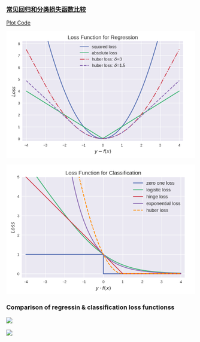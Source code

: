 ### [常见回归和分类损失函数比较](http://www.cnblogs.com/massquantity/p/8964029.html)
[Plot Code](http://nbviewer.jupyter.org/github/massquantity/Loss-Functions/blob/master/Loss%20Function%20Plot.ipynb)

![](https://raw.githubusercontent.com/massquantity/Loss-Functions/master/Regression.png)

![](https://raw.githubusercontent.com/massquantity/Loss-Functions/master/Classification.png)

### Comparison of regressin & classification loss functionss


![](https://img2020.cnblogs.com/blog/1188231/202004/1188231-20200425140906613-720457909.png)

![](https://img2018.cnblogs.com/blog/1188231/201903/1188231-20190306233024847-1566104892.png)
